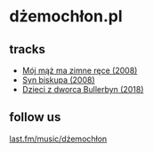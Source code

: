 # dżemochłon.pl

## tracks

 * [Mój mąż ma zimne ręce (2008)](moj_maz_ma_zimne_rece.mp3)
 * [Syn biskupa (2008)](syn_biskupa.mp3)
 * [Dzieci z dworca Bullerbyn (2018)](dzieci_z_dworca_bullerbyn.mp3)

## follow us

[last.fm/music/dżemochłon](https://www.last.fm/music/Dżemochłon)
